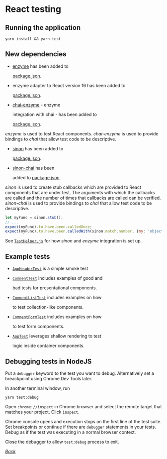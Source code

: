 # React testing

## Running the application

```text
yarn install && yarn test
```

## New dependencies

* [enzyme](https://github.com/airbnb/enzyme) has been added to

  [package.json](https://github.com/urmastalimaa/interactive_frontend_development_2018/tree/cdb4bae60178ff8cb84deb048ae3ba7f93a069f5/lecture_3/package.json#L19).

* enzyme adapter to React version 16 has been added to

  [package.json](https://github.com/urmastalimaa/interactive_frontend_development_2018/tree/cdb4bae60178ff8cb84deb048ae3ba7f93a069f5/lecture_3/package.json#L20).

* [chai-enzyme](https://github.com/producthunt/chai-enzyme) - enzyme

  integration with chai - has been added to

  [package.json](https://github.com/urmastalimaa/interactive_frontend_development_2018/tree/cdb4bae60178ff8cb84deb048ae3ba7f93a069f5/lecture_3/package.json#L17).

_enzyme_ is used to test React components. _chai-enzyme_ is used to provide bindings to _chai_ that allow test code to be descriptive.

* [sinon](http://sinonjs.org/) has been added to

  [package.json](https://github.com/urmastalimaa/interactive_frontend_development_2018/tree/cdb4bae60178ff8cb84deb048ae3ba7f93a069f5/lecture_3/package.json#L27).

* [sinon-chai](https://github.com/domenic/sinon-chai) has been

  added to [package.json](https://github.com/urmastalimaa/interactive_frontend_development_2018/tree/cdb4bae60178ff8cb84deb048ae3ba7f93a069f5/lecture_3/package.json#L28).

_sinon_ is used to create stub callbacks which are provided to React components that are under test. The arguments with which the callbacks are called and the number of times that callbacks are called can be verified. _sinon-chai_ is used to provide bindings to _chai_ that allow test code to be descriptive.

```javascript
let myFunc = sinon.stub();
// ...
expect(myFunc).to.have.been.calledOnce;
expect(myFunc).to.have.been.calledWith(sinon.match.number, {my: 'object'});
```

See [`TestHelper.js`](https://github.com/urmastalimaa/interactive_frontend_development_2018/tree/cdb4bae60178ff8cb84deb048ae3ba7f93a069f5/lecture_3/test/TestHelper.js) for how _sinon_ and _enzyme_ integration is set up.

## Example tests

* [`AppHeaderTest`](https://github.com/urmastalimaa/interactive_frontend_development_2018/tree/cdb4bae60178ff8cb84deb048ae3ba7f93a069f5/lecture_3/test/components/AppHeaderTest.js) is a simple smoke test
* [`CommentTest`](https://github.com/urmastalimaa/interactive_frontend_development_2018/tree/cdb4bae60178ff8cb84deb048ae3ba7f93a069f5/lecture_3/test/components/CommentTest.js) includes examples of good and

  bad tests for presentational components.

* [`CommentListTest`](https://github.com/urmastalimaa/interactive_frontend_development_2018/tree/cdb4bae60178ff8cb84deb048ae3ba7f93a069f5/lecture_3/test/components/CommentListTest.js) includes examples on how

  to test collection-like components.

* [`CommentFormTest`](https://github.com/urmastalimaa/interactive_frontend_development_2018/tree/cdb4bae60178ff8cb84deb048ae3ba7f93a069f5/lecture_3/test/components/CommentFormTest.js) includes examples on how

  to test form components.

* [`AppTest`](https://github.com/urmastalimaa/interactive_frontend_development_2018/tree/cdb4bae60178ff8cb84deb048ae3ba7f93a069f5/lecture_3/test/containers/AppTest.js) leverages shallow rendering to test

  logic inside container components.

## Debugging tests in NodeJS

Put a `debugger` keyword to the test you want to debug. Alternatively set a breackpoint using Chrome Dev Tools later.

In another terminal window, run

```text
yarn test:debug
```

Open `chrome://inspect` in Chrome browser and select the remote target that matches your project. Click `inspect`.

Chrome console opens and execution stops on the first line of the test suite. Set breakpoints or continue if there are `debugger` statements in your tests. Debug as if the test was executing in a normal browser context.

Close the debugger to allow `test:debug` process to exit.

[_Back_](../)

